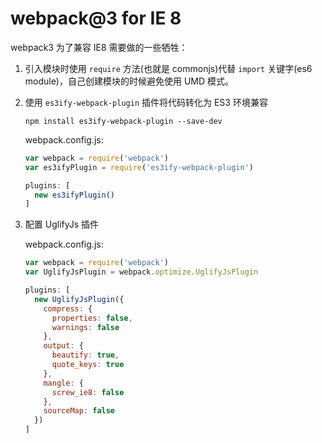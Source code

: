 # webpack@3 for IE 8

webpack3 为了兼容 IE8 需要做的一些牺牲：

1. 引入模块时使用 `require` 方法(也就是 commonjs)代替 `import` 关键字(es6 module)，自己创建模块的时候避免使用 UMD 模式。
1. 使用 `es3ify-webpack-plugin` 插件将代码转化为 ES3 环境兼容

    ``` shell
    npm install es3ify-webpack-plugin --save-dev
    ```

    webpack.config.js:

    ``` javascript
    var webpack = require('webpack')
    var es3ifyPlugin = require('es3ify-webpack-plugin')

    plugins: [
      new es3ifyPlugin()
    ]
    ```

1. 配置 UglifyJs 插件

    webpack.config.js:

    ``` javascript
    var webpack = require('webpack')
    var UglifyJsPlugin = webpack.optimize.UglifyJsPlugin

    plugins: [
      new UglifyJsPlugin({
        compress: {
          properties: false,
          warnings: false
        },
        output: {
          beautify: true,
          quote_keys: true
        },
        mangle: {
          screw_ie8: false
        },
        sourceMap: false
      })
    ]
    ```
